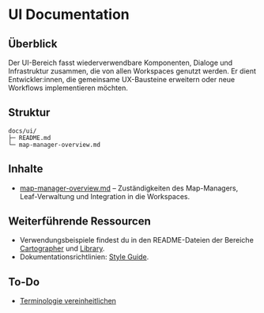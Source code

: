 # UI Documentation

## Überblick
Der UI-Bereich fasst wiederverwendbare Komponenten, Dialoge und Infrastruktur zusammen, die von allen Workspaces genutzt werden.
Er dient Entwickler:innen, die gemeinsame UX-Bausteine erweitern oder neue Workflows implementieren möchten.

## Struktur
```
docs/ui/
├─ README.md
└─ map-manager-overview.md
```

## Inhalte
- [map-manager-overview.md](map-manager-overview.md) – Zuständigkeiten des Map-Managers, Leaf-Verwaltung und Integration in die
  Workspaces.

## Weiterführende Ressourcen
- Verwendungsbeispiele findest du in den README-Dateien der Bereiche [Cartographer](../cartographer/README.md) und
  [Library](../library/README.md).
- Dokumentationsrichtlinien: [Style Guide](../../../docs/style-guide.md).

## To-Do
- [Terminologie vereinheitlichen](../../../todo/ui-terminology-consistency.md)
